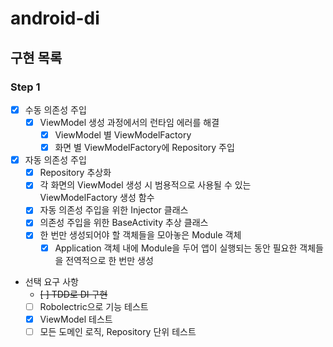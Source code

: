 # android-di

## 구현 목록
### Step 1
- [x] 수동 의존성 주입
  - [x] ViewModel 생성 과정에서의 런타임 에러를 해결
    - [x] ViewModel 별 ViewModelFactory
    - [x] 화면 별 ViewModelFactory에 Repository 주입

- [x] 자동 의존성 주입
  - [x] Repository 추상화
  - [x] 각 화면의 ViewModel 생성 시 범용적으로 사용될 수 있는 ViewModelFactory 생성 함수
  - [x] 자동 의존성 주입을 위한 Injector 클래스
  - [x] 의존성 주입을 위한 BaseActivity 추상 클래스
  - [x] 한 번만 생성되어야 할 객체들을 모아놓은 Module 객체
    - [x] Application 객체 내에 Module을 두어 앱이 실행되는 동안 필요한 객체들을 전역적으로 한 번만 생성

- 선택 요구 사항
  - ~~[ ] TDD로 DI 구현~~
  - [ ] Robolectric으로 기능 테스트
  - [x] ViewModel 테스트
  - [ ] 모든 도메인 로직, Repository 단위 테스트 
